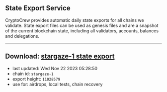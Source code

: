 ## State Export Service
CryptoCrew provides automatic daily state exports for all chains we validate. State export files can be used as genesis files and are a snapshot of the current blockchain state, including all validators, accounts, balances and delegations.

---
**Download: [stargaze-1 state export](https://dl.ccvalidators.com/SERVICE/stargaze/stargaze-1_export_11028579.json)**
---

- last updated: Wed Nov 22 2023 05:28:50
- chain id: `stargaze-1`
- export height: `11028579`
- use for: airdrops, local tests, chain recovery
